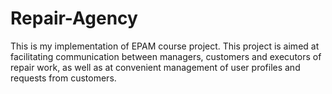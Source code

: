 # Repair-Agency
This is my implementation of EPAM course project. This project is aimed at facilitating communication between managers, customers and executors of repair work, as well as at convenient management of user profiles and requests from customers.
